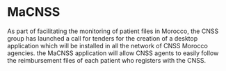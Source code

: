 # MaCNSS

As part of facilitating the monitoring of patient files in Morocco, the CNSS group has launched a call for tenders for the creation of a desktop application which will be installed in all the network of CNSS Morocco agencies.  the MaCNSS application will allow CNSS agents to easily follow the reimbursement files of each patient who registers with the CNSS.
